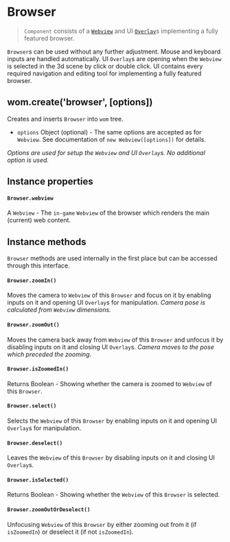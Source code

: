# Browser

> `Component` consists of a [`Webview`](webview.md) and UI [`Overlay`](overlay.md)s implementing a fully featured browser.

`Browser`s can be used without any further adjustment. Mouse and keyboard inputs are handled automatically. UI `Overlay`s are opening when the `Webview` is selected in the 3d scene by click or double click. UI contains every required navigation and editing tool for implementing a fully featured browser.

## wom.create('browser', [options])
Creates and inserts `Browser` into `wom` tree.
* `options` Object (optional) - The same options are accepted as for `Webview`. See documentation of `new Webview([options])` for details.

_Options are used for setup the `Webview` and UI `Overlay`s. No additional option is used._

## Instance properties

#### `Browser.webview`
A `Webview` - The `in-game` `Webview` of the browser which renders the main (current) web content.

## Instance methods
`Browser` methods are used internally in the first place but can be accessed through this interface.

#### `Browser.zoomIn()`
Moves the camera to `Webview` of this `Browser` and focus on it by enabling inputs on it and opening UI `Overlay`s for manipulation. _Camera pose is calculated from `Webview` dimensions._

#### `Browser.zoomOut()`
Moves the camera back away from `Webview` of this `Browser` and unfocus it by disabling inputs on it and closing UI `Overlay`s. _Camera moves to the pose which preceded the zooming._

#### `Browser.isZoomedIn()`
Returns Boolean - Showing whether the camera is zoomed to `Webview` of this `Browser`.

#### `Browser.select()`
Selects the `Webview` of this `Browser` by enabling inputs on it and opening UI `Overlay`s for manipulation.

#### `Browser.deselect()`
Leaves the `Webview` of this `Browser` by disabling inputs on it and closing UI `Overlay`s.

#### `Browser.isSelected()`
Returns Boolean - Showing whether the `Webview` of this `Browser` is selected.

#### `Browser.zoomOutOrDeselect()`
Unfocusing `Webview` of this `Browser` by either zooming out from it (if `isZoomedIn`) or deselect it (if not `isZoomedIn`).
